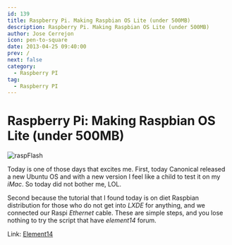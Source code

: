 ```yaml
---
id: 139
title: Raspberry Pi. Making Raspbian OS Lite (under 500MB)
description: Raspberry Pi. Making Raspbian OS Lite (under 500MB)
author: Jose Cerrejon
icon: pen-to-square
date: 2013-04-25 09:40:00
prev: /
next: false
category:
  - Raspberry PI
tag:
  - Raspberry PI
---
```


# Raspberry Pi: Making Raspbian OS Lite (under 500MB)

![raspFlash](/images/raspflash.jpg)

Today is one of those days that excites me. First, today Canonical released a new Ubuntu OS and with a new version I feel like a child to test it on my *iMac*. So today did not bother me, LOL.

Second because the tutorial that I found today is on diet Raspbian distribution for those who do not get into *LXDE* for anything, and we connected our Raspi *Ethernet* cable. These are simple steps, and you lose nothing to try the script that have *element14* forum.

Link: [Element14](http://www.element14.com/community/blogs/mirandasoft/2013/04/20/raspberry-pi-making-raspbian-os-lite-under-500mb)